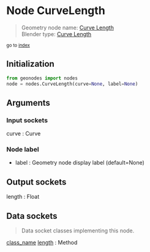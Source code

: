 
# Node CurveLength

> Geometry node name: [Curve Length](https://docs.blender.org/manual/en/latest/modeling/geometry_nodes/material/curve_length.html)<br>
  Blender type: [Curve Length](https://docs.blender.org/api/current/bpy.types.GeometryNodeCurveLength.html)
  
<sub>go to [index](/docs/index.md)</sub>

## Initialization

```python
from geonodes import nodes
node = nodes.CurveLength(curve=None, label=None)
```



## Arguments


### Input sockets

curve : Curve

### Node label

- label : Geometry node display label (default=None)

## Output sockets

length : Float

## Data sockets

> Data socket classes implementing this node.
  
[class_name](docs/sockets/Curve.md) [length](docs/sockets/Curve.md#length) : Method

